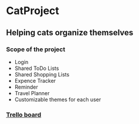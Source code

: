 # CatProject
## Helping cats organize themselves
### Scope of the project
* Login
* Shared ToDo Lists
* Shared Shopping Lists
* Expence Tracker
* Reminder
* Travel Planner
* Customizable themes for each user

### [Trello board](https://trello.com/b/3KqpvFHp)
